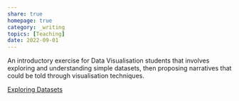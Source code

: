```yaml
---
share: true
homepage: true
category: _writing
topics: [Teaching]
date: 2022-09-01
---
```


An introductory exercise for Data Visualisation students that involves exploring and understanding simple datasets, then proposing  narratives that could be told through visualisation techniques.  

[Exploring Datasets](https://gfte.notion.site/Exploring-Datasets-123cc36dcb894096b15220fc0bb6c424)